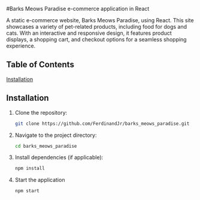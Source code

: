 #Barks Meows Paradise e-commerce application in React

A static e-commerce website, Barks Meows Paradise, using React. This site showcases a variety of pet-related products, including food for dogs and cats. With an interactive and responsive design, it features product displays, a shopping cart, and checkout options for a seamless shopping experience.

## Table of Contents

[Installation](#installation)


## Installation
1. Clone the repository:
   ```bash
   git clone https://github.com/FerdinandJr/barks_meows_paradise.git
   
2. Navigate to the project directory:
   ```bash
   cd barks_meows_paradise
   
4. Install dependencies (if applicable):
   ```bash
   npm install

5. Start the application
   ```bash
   npm start
